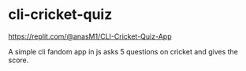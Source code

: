 # cli-cricket-quiz

https://replit.com/@anasM1/CLI-Cricket-Quiz-App

A simple cli fandom app in js asks 5 questions on cricket and gives the score.
